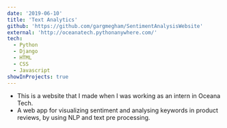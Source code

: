 ```yaml
---
date: '2019-06-10'
title: 'Text Analytics'
github: 'https://github.com/gargmegham/SentimentAnalysisWebsite'
external: 'http://oceanatech.pythonanywhere.com/'
tech:
  - Python
  - Django
  - HTML
  - CSS
  - Javascript
showInProjects: true
---
```


- This is a website that I made when I was working as an intern in Oceana Tech.
- A web app for visualizing sentiment and analysing keywords in product reviews, by using NLP and text pre processing.
